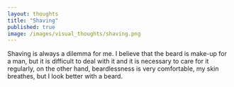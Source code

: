 ```yaml
---
layout: thoughts
title: "Shaving"
published: true
image: /images/visual_thoughts/shaving.png
---
```


Shaving is always a dilemma for me. I believe that the beard is make-up for a man, but it is difficult to deal with it and it is necessary to care for it regularly, on the other hand, beardlessness is very comfortable, my skin breathes, but I look better with a beard.